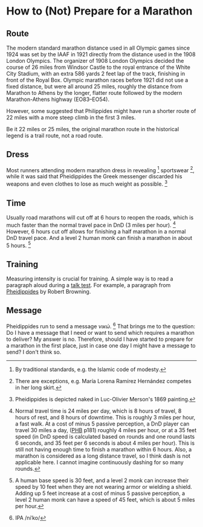 # How to (Not) Prepare for a Marathon

## Route

The modern standard marathon distance used in all Olympic games since 1924
was set by the IAAF in 1921
directly from the distance used in the 1908 London Olympics.
The organizer of 1908 London Olympics decided the course of 26 miles
from Windsor Castle to the royal entrance of the White City Stadium,
with an extra 586 yards 2 feet lap of the track,
finishing in front of the Royal Box.
Olympic marathon races before 1921 did not use a fixed distance, but were all around 25 miles,
roughly the distance from Marathon to Athens by the longer, flatter route
followed by the modern Marathon-Athens highway (EO83–EO54).

However, some suggested that Philippides might have run a shorter route of 22 miles with a more steep climb in the first 3 miles.

Be it 22 miles or 25 miles, the original marathon route in the historical legend is a trail route, not a road route.

## Dress

Most runners attending modern marathon dress in revealing [^1] sportswear [^2], while it was said that Pheidippides the Greek messenger discarded his weapons and even clothes to lose as much weight as possible. [^3]

[^1]: By traditional standards, e.g. the Islamic code of modesty.
[^2]: There are exceptions, e.g. María Lorena Ramírez Hernández competes in her long skirt.
[^3]: Pheidippides is depicted naked in Luc-Olivier Merson's 1869 painting.

## Time

Usually road marathons will cut off at 6 hours to reopen the roads,
which is much faster than the normal travel pace in DnD (3 miles per hour). [^5]
However, 6 hours cut off allows for finishing a half marathon in a normal DnD travel pace.
And a level 2 human monk can finish a marathon in about 5 hours. [^6]

[^5]: Normal travel time is 24 miles per day, which is 8 hours of travel, 8 hours of rest, and 8 hours of downtime. This is roughly 3 miles per hour, a fast walk. At a cost of minus 5 passive perception, a DnD player can travel 30 miles a day, ([PHB][] p181) roughly 4 miles per hour, or at a 35 feet speed (in DnD speed is calculated based on rounds and one round lasts 6 seconds, and 35 feet per 6 seconds is about 4 miles per hour). This is still not having enough time to finish a marathon within 6 hours. Also, a marathon is considered as a long distance travel, so I think dash is not applicable here. I cannot imagine continuously dashing for so many rounds.

[PHB]: https://www.reddit.com/r/DnD/comments/6jzg24/comment/djicwxy/

[^6]: A human base speed is 30 feet, and a level 2 monk can increase their speed by 10 feet when they are not wearing armor or wielding a shield. Adding up 5 feet increase at a cost of minus 5 passive perception, a level 2 human monk can have a speed of 45 feet, which is about 5 miles per hour.

## Training

Measuring intensity is crucial for training.
A simple way is to read a paragraph aloud during a [talk test][].
For example, a paragraph from [Pheidippides][] by Robert Browning.

[talk test]: https://highnorthrunning.co.uk/articles/talk-test-for-runners "Talk Test for Runners"
[Pheidippides]: https://en.wikisource.org/wiki/Pheidippides

## Message

Pheidippides run to send a message *νικώ*. [^4]
That brings me to the question:
Do I have a message that I need or want to send which requires a marathon to deliver?
My answer is no.
Therefore, should I have started to prepare for a marathon in the first place,
just in case one day I might have a message to send?
I don't think so.

[^4]: IPA /niˈko/